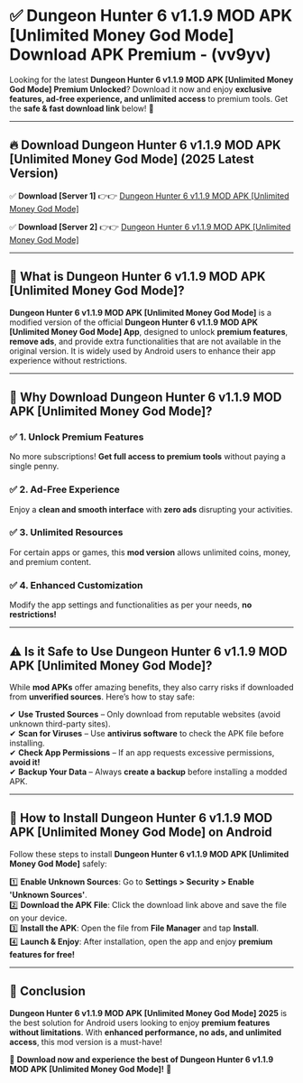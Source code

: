 
# ✅ Dungeon Hunter 6 v1.1.9 MOD APK [Unlimited Money God Mode] Download APK Premium -  (vv9yv) 

Looking for the latest **Dungeon Hunter 6 v1.1.9 MOD APK [Unlimited Money God Mode] Premium Unlocked**? Download it now and enjoy **exclusive features, ad-free experience, and unlimited access** to premium tools. Get the **safe & fast download link** below! 🚀

---

## 🔥 Download Dungeon Hunter 6 v1.1.9 MOD APK [Unlimited Money God Mode] (2025 Latest Version)

✅ **Download [Server 1]** 👉👉 [Dungeon Hunter 6 v1.1.9 MOD APK [Unlimited Money God Mode] ](https://apkcomod.com?title=Dungeon_Hunter_6_v1.1.9_MOD_APK_[Unlimited_Money_God_Mode])  

✅ **Download [Server 2]** 👉👉 [Dungeon Hunter 6 v1.1.9 MOD APK [Unlimited Money God Mode] ](https://apkcomod.com?title=Dungeon_Hunter_6_v1.1.9_MOD_APK_[Unlimited_Money_God_Mode])  


---

## 📌 What is Dungeon Hunter 6 v1.1.9 MOD APK [Unlimited Money God Mode]?

**Dungeon Hunter 6 v1.1.9 MOD APK [Unlimited Money God Mode]** is a modified version of the official **Dungeon Hunter 6 v1.1.9 MOD APK [Unlimited Money God Mode] App**, designed to unlock **premium features**, **remove ads**, and provide extra functionalities that are not available in the original version. It is widely used by Android users to enhance their app experience without restrictions.

---

## 🌟 Why Download Dungeon Hunter 6 v1.1.9 MOD APK [Unlimited Money God Mode]?

### ✅ 1. Unlock Premium Features
No more subscriptions! **Get full access to premium tools** without paying a single penny.

### ✅ 2. Ad-Free Experience
Enjoy a **clean and smooth interface** with **zero ads** disrupting your activities.

### ✅ 3. Unlimited Resources
For certain apps or games, this **mod version** allows unlimited coins, money, and premium content.

### ✅ 4. Enhanced Customization
Modify the app settings and functionalities as per your needs, **no restrictions!**

---

## ⚠️ Is it Safe to Use Dungeon Hunter 6 v1.1.9 MOD APK [Unlimited Money God Mode]?

While **mod APKs** offer amazing benefits, they also carry risks if downloaded from **unverified sources**. Here’s how to stay safe:

✔ **Use Trusted Sources** – Only download from reputable websites (avoid unknown third-party sites).  
✔ **Scan for Viruses** – Use **antivirus software** to check the APK file before installing.  
✔ **Check App Permissions** – If an app requests excessive permissions, **avoid it!**  
✔ **Backup Your Data** – Always **create a backup** before installing a modded APK.

---

## 📲 How to Install Dungeon Hunter 6 v1.1.9 MOD APK [Unlimited Money God Mode] on Android

Follow these steps to install **Dungeon Hunter 6 v1.1.9 MOD APK [Unlimited Money God Mode]** safely:

1️⃣ **Enable Unknown Sources**: Go to **Settings > Security > Enable 'Unknown Sources'**.  
2️⃣ **Download the APK File**: Click the download link above and save the file on your device.  
3️⃣ **Install the APK**: Open the file from **File Manager** and tap **Install**.  
4️⃣ **Launch & Enjoy**: After installation, open the app and enjoy **premium features for free!**

---

## 🚀 Conclusion

**Dungeon Hunter 6 v1.1.9 MOD APK [Unlimited Money God Mode] 2025** is the best solution for Android users looking to enjoy **premium features without limitations**. With **enhanced performance, no ads, and unlimited access**, this mod version is a must-have!

🔻 **Download now and experience the best of Dungeon Hunter 6 v1.1.9 MOD APK [Unlimited Money God Mode]!** 🔻

